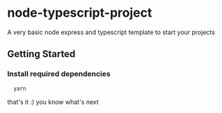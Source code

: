 # node-typescript-project

A very basic node express and typescript template to start your projects

## Getting Started

### Install required dependencies

```bash
  yarn
```

that's it :)
you know what's next